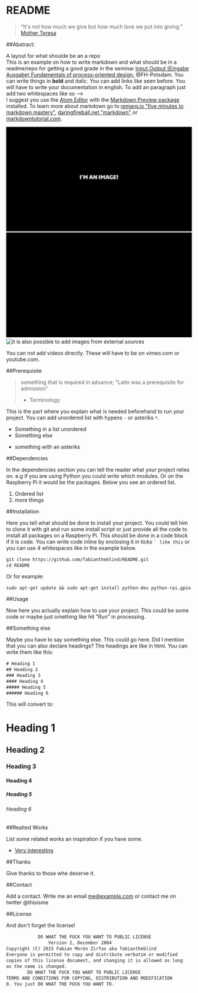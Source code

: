 README
======


> “It's not how much we give but how much love we put into giving.”   
> [Mother Teresa](https://en.wikipedia.org/wiki/Mother_Teresa)

##Abstract:  

A layout for what shoulde be an a repo  
This is an example on how to write markdown and what should be in a readme/repo for getting a good grade in the seminar [Input Output (Eingabe Ausgabe) Fundamentals of process-oriented design.](https://interface.fh-potsdam.de/eingabe-ausgabe/) @FH-Potsdam. You can write things in __bold__ and _italic_. You can add links like seen before. You will have to write your documentation in english. To add an paragraph just add two whitespaces like so -->  
I suggest you use the [Atom Editor](https://atom.io/) with the [Markdown Preview package](https://atom.io/packages/markdown-preview) installed. To learn more about markdown go to [remarq.io "five minutes to markdown mastery"](http://www.remarq.io/articles/five-minutes-to-markdown-mastery/), [daringfireball.net "markdown"](http://daringfireball.net/projects/markdown/) or [markdowntutorial.com](http://markdowntutorial.com/).


![You can add images](images/canvas.png)  
![and also gif animations](images/anim.gif)  
![it is also possible to add images from external sources](https://octodex.github.com/images/octobiwan.jpg)  

You can not add videos directly. These will have to be on vimeo.com or youtube.com.

##Prerequisite  

>something that is required in advance; "Latin was a prerequisite for admission"  
> - Terminology

This is the part where you explain what is needed beforehand to run your project. You can add unordered list with hypens `-` or asteriks `*`.  

- Something in a list unordered
- Something else  
* something with an asteriks  


##Dependencies  

In the dependencies section you can tell the reader what your project relies on. e.g if you are using Python you could write which modules. Or on the Raspberry Pi it would be the packages. Below you see an ordered list.  

1. Ordered list  
2. more things  

##Installation  

Here you tell what should be done to install your project. You could tell him to clone it with git and run some install script or just provide all the code to install all packages on a Raspberry Pi. This should be done in a code block if it is code. You can write code inline by enclosing it in ticks \` ` like this` or you can use 4 whitespaces like in the example below.  

    git clone https://github.com/fabiantheblind/README.git
    cd README

Or for example:  

    sudo apt-get update && sudo apt-get install python-dev python-rpi.gpio

##Usage  

Now here you actually explain how to use your project. This could be some code or maybe just omething like hit "Run" in processing.  

##Something else  

Maybe you have to say something else. This could go here. Did I mention that you can also declare headings? The headings are like in html. You can write them like this:  

    # Heading 1
    ## Heading 2
    ### Heading 3
    #### Heading 4
    ##### Heading 5
    ###### Heading 6

This will convert to:  

# Heading 1
## Heading 2
### Heading 3
#### Heading 4
##### Heading 5
###### Heading 6

##Realted Works  

List some related works an inspiration if you have some.  

- [Very interesting](http://example.com)  

##Thanks  

Give thanks to those whe deserve it.  

##Contact  

Add a contact. Write me an email <me@example.com> or contact me on twitter @thisisme  

##License  

And don't forget the license!

                DO WHAT THE FUCK YOU WANT TO PUBLIC LICENSE
                    Version 2, December 2004
    Copyright (C) 2015 Fabian Morón Zirfas aka fabiantheblind
    Everyone is permitted to copy and distribute verbatim or modified
    copies of this license document, and changing it is allowed as long
    as the name is changed.
            DO WHAT THE FUCK YOU WANT TO PUBLIC LICENSE
    TERMS AND CONDITIONS FOR COPYING, DISTRIBUTION AND MODIFICATION
    0. You just DO WHAT THE FUCK YOU WANT TO.
